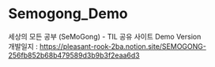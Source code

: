 # Semogong_Demo
세상의 모든 공부 (SeMoGong) - TIL 공유 사이트 Demo Version  
개발일지 : https://pleasant-rook-2ba.notion.site/SEMOGONG-256fb852b68b479589d3b9b3f2eaa6d3
